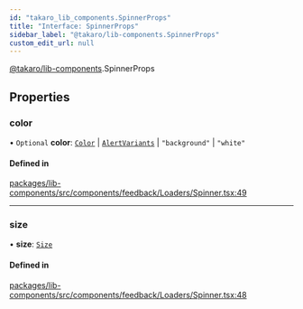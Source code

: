 ```yaml
---
id: "takaro_lib_components.SpinnerProps"
title: "Interface: SpinnerProps"
sidebar_label: "@takaro/lib-components.SpinnerProps"
custom_edit_url: null
---
```


[@takaro/lib-components](../modules/takaro_lib_components.md).SpinnerProps

## Properties

### color

• `Optional` **color**: [`Color`](../modules/takaro_lib_components.md#color) \| [`AlertVariants`](../modules/takaro_lib_components.md#alertvariants) \| ``"background"`` \| ``"white"``

#### Defined in

[packages/lib-components/src/components/feedback/Loaders/Spinner.tsx:49](https://github.com/niekcandaele/Takaro/blob/91fb19b/packages/lib-components/src/components/feedback/Loaders/Spinner.tsx#L49)

___

### size

• **size**: [`Size`](../modules/takaro_lib_components.md#size)

#### Defined in

[packages/lib-components/src/components/feedback/Loaders/Spinner.tsx:48](https://github.com/niekcandaele/Takaro/blob/91fb19b/packages/lib-components/src/components/feedback/Loaders/Spinner.tsx#L48)
